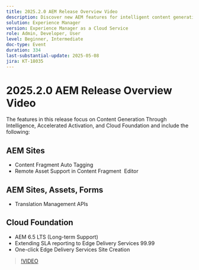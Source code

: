 ```yaml
---
title: 2025.2.0 AEM Release Overview Video
description: Discover new AEM features for intelligent content generation, faster activation, and robust cloud support—including auto tagging, remote asset editing, and 99.99% SLA.
solution: Experience Manager
version: Experience Manager as a Cloud Service
role: Admin, Developer, User
level: Beginner, Intermediate
doc-type: Event
duration: 334
last-substantial-update: 2025-05-08
jira: KT-18035
---
```


# 2025.2.0 AEM Release Overview Video

The features in this release focus on Content Generation Through Intelligence, Accelerated Activation, and Cloud Foundation and include the following:

## AEM Sites

 * Content Fragment Auto Tagging
 * Remote Asset Support in Content Fragment  Editor

## AEM Sites, Assets, Forms

 * Translation Management APIs

## Cloud Foundation

 * AEM 6.5 LTS (Long-term Support)
 * Extending SLA reporting to Edge Delivery Services 99.99
 * One-click Edge Delivery Services Site Creation

>[!VIDEO](https://video.tv.adobe.com/v/3458080/?learn=on&enablevpops)

<!-- 
Have questions about the release?  Discuss the release in [Experience League Communities](https://adobe.ly/4l2AibQ)
-->